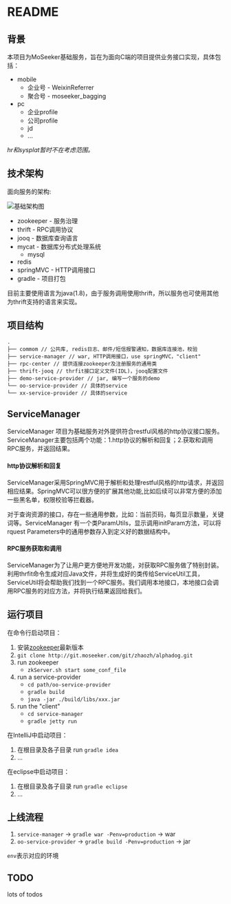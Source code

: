 # README

## 背景
本项目为MoSeeker基础服务，旨在为面向C端的项目提供业务接口实现，具体包括：

* mobile 
	* 企业号 - WeixinReferrer
	* 聚合号 - moseeker_bagging
* pc
	* 企业profile
	* 公司profile
	* jd
	* ...

*hr和sysplat暂时不在考虑范围。*

## 技术架构

面向服务的架构:

![基础架构图](http://wiki.moseeker.com/download/16)

* zookeeper - 服务治理
* thrift - RPC调用协议
* jooq - 数据库查询语言
* mycat - 数据库分布式处理系统
	* mysql
* redis
* springMVC - HTTP调用接口
* gradle - 项目打包

目前主要使用语言为java(1.8)，由于服务调用使用thrift，所以服务也可使用其他为thrift支持的语言来实现。

## 项目结构

```
.
├── commom // 公共库, redis日志、邮件/短信报警通知，数据库连接池，校验
├── service-manager // war, HTTP调用接口，use springMVC，"client"
├── rpc-center // 提供连接zookeeper及注册服务的通用类
├── thrift-jooq // thrfit接口定义文件(IDL)，jooq配置文件
├── demo-service-provider // jar, 编写一个服务的demo
└── oo-service-provider // 具体的service
└── xx-service-provider // 具体的service
```
## ServiceManager

ServiceManager 项目为基础服务对外提供符合restful风格的http协议接口服务。ServiceManager主要包括两个功能：1.http协议的解析和回复；2.获取和调用RPC服务，并返回结果。

#### http协议解析和回复

ServiceManager采用SpringMVC用于解析和处理restful风格的http请求，并返回相应结果。SpringMVC可以很方便的扩展其他功能,比如后续可以非常方便的添加一些黑名单，权限校验等拦截器。

对于查询资源的接口，存在一些通用参数，比如：当前页码，每页显示数量，关键词等。ServiceManager 有一个类ParamUtils，显示调用initParam方法，可以将rquest Parameters中的通用参数存入到定义好的数据结构中。

#### RPC服务获取和调用
ServiceManager为了让用户更方便地开发功能，对获取RPC服务做了特别封装。利用thrfit命令生成对应Java文件，并将生成好的类传给ServiceUtil工具，ServiceUtil将会帮助我们找到一个RPC服务。我们调用本地接口，本地接口会调用RPC服务的对应方法，并将执行结果返回给我们。

## 运行项目

在命令行启动项目：

1. 安装[zookeeper](https://zookeeper.apache.org/)最新版本
2. `git clone http://git.moseeker.com/git/zhaozh/alphadog.git`
3. run zookeeper
	* `zkServer.sh start some_conf_file`
4. run a service-provider
	* `cd path/oo-service-provider`
	* `gradle build`
	* `java -jar ./build/libs/xxx.jar`
5. run the "client"
	* `cd service-manager`
	* `gradle jetty run`

在IntelliJ中启动项目：

1. 在根目录及各子目录 run `gradle idea`
2. ...

在eclipse中启动项目：

1. 在根目录及各子目录 run `gradle eclipse`
2. ...

## 上线流程

1. `service-manager` -> `gradle war -Penv=production` -> war
2. `oo-service-provider` ->  `gradle build -Penv=production` -> jar

`env`表示对应的环境

## TODO

lots of todos


